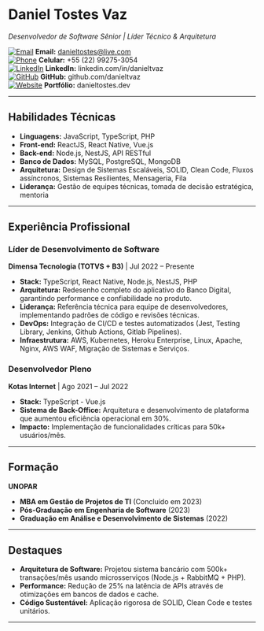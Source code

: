 # **Daniel Tostes Vaz**  
*Desenvolvedor de Software Sênior | Líder Técnico & Arquitetura*  

[![Email](https://img.icons8.com/ios-glyphs/30/000000/new-post.png)](mailto:danieltostes@live.com) **Email:** danieltostes@live.com  
[![Phone](https://img.icons8.com/ios-glyphs/30/000000/phone.png)](tel:+5522992753054) **Celular:** +55 (22) 99275-3054  
[![LinkedIn](https://img.icons8.com/ios-glyphs/30/000000/linkedin.png)](https://www.linkedin.com/in/danieltvaz/) **LinkedIn:** linkedin.com/in/danieltvaz  
[![GitHub](https://img.icons8.com/ios-glyphs/30/000000/github.png)](https://github.com/danieltvaz) **GitHub:** github.com/danieltvaz  
[![Website](https://img.icons8.com/ios-glyphs/30/000000/domain.png)](https://www.danieltostes.dev) **Portfólio:** danieltostes.dev  

---

## **Habilidades Técnicas**  
- **Linguagens:** JavaScript, TypeScript, PHP  
- **Front-end:** ReactJS, React Native, Vue.js  
- **Back-end:** Node.js, NestJS, API RESTful  
- **Banco de Dados:** MySQL, PostgreSQL, MongoDB  
- **Arquitetura:** Design de Sistemas Escaláveis, SOLID, Clean Code, Fluxos assíncronos, Sistemas Resilientes, Mensageria, Fila
- **Liderança:** Gestão de equipes técnicas, tomada de decisão estratégica, mentoria  


---


## **Experiência Profissional**  

### **Líder de Desenvolvimento de Software**  
**Dimensa Tecnologia (TOTVS + B3)** | Jul 2022 – Presente  
- **Stack:** TypeScript, React Native, Node.js, NestJS, PHP 
- **Arquitetura:** Redesenho completo do aplicativo do Banco Digital, garantindo performance e confiabilidade no produto.  
- **Liderança:** Referência técnica para equipe de desenvolvedores, implementando padrões de código e revisões técnicas.  
- **DevOps:** Integração de CI/CD e testes automatizados (Jest, Testing Library, Jenkins, Github Actions, Gitlab Pipelines).
- **Infraestrutura:** AWS, Kubernetes, Heroku Enterprise, Linux, Apache, Nginx, AWS WAF, Migração de Sistemas e Serviços.

### **Desenvolvedor Pleno**  
**Kotas Internet** | Ago 2021 – Jul 2022  
- **Stack:** TypeScript - Vue.js  
- **Sistema de Back-Office:** Arquitetura e desenvolvimento de plataforma que aumentou eficiência operacional em 30%.  
- **Impacto:** Implementação de funcionalidades críticas para 50k+ usuários/mês.  


---


## **Formação**  
**UNOPAR**  
- **MBA em Gestão de Projetos de TI** (Concluído em 2023)  
- **Pós-Graduação em Engenharia de Software** (2023)  
- **Graduação em Análise e Desenvolvimento de Sistemas** (2022)  


---


## **Destaques**  
- **Arquitetura de Software:** Projetou sistema bancário com 500k+ transações/mês usando microsserviços (Node.js + RabbitMQ + PHP).  
- **Performance:** Redução de 25% na latência de APIs através de otimizações em bancos de dados e cache.  
- **Código Sustentável:** Aplicação rigorosa de SOLID, Clean Code e testes unitários.  

---
